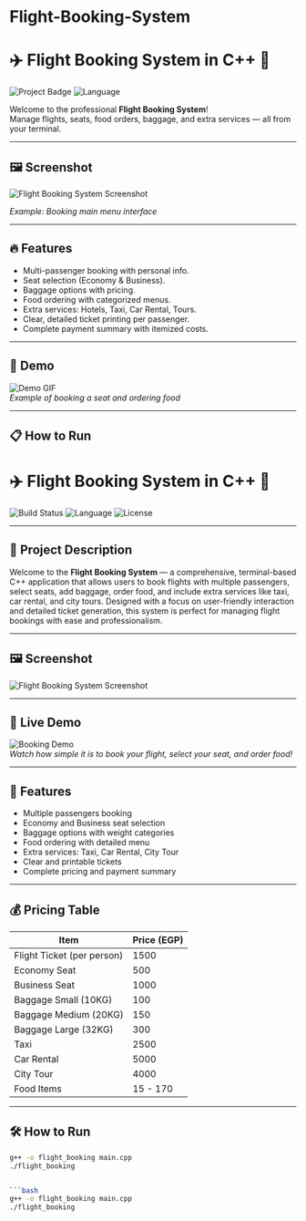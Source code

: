 # Flight-Booking-System
# ✈️ Flight Booking System in C++ 🚀

![Project Badge](https://img.shields.io/badge/status-Completed-brightgreen)
![Language](https://img.shields.io/badge/language-C++-blue)

Welcome to the professional **Flight Booking System**!  
Manage flights, seats, food orders, baggage, and extra services — all from your terminal.

---

## 🖼️ Screenshot

![Flight Booking System Screenshot](https://user-images.githubusercontent.com/yourusername/flight-booking-screenshot.png)

*Example: Booking main menu interface*

---

## 🔥 Features

- Multi-passenger booking with personal info.
- Seat selection (Economy & Business).
- Baggage options with pricing.
- Food ordering with categorized menus.
- Extra services: Hotels, Taxi, Car Rental, Tours.
- Clear, detailed ticket printing per passenger.
- Complete payment summary with itemized costs.

---

## 🎥 Demo

![Demo GIF](https://media.giphy.com/media/3o6Zt6ML6BklcajjsA/giphy.gif)  
*Example of booking a seat and ordering food*

---

## 📋 How to Run
# ✈️ Flight Booking System in C++ 🚀

![Build Status](https://img.shields.io/badge/status-Completed-brightgreen)
![Language](https://img.shields.io/badge/language-C++-blue)
![License](https://img.shields.io/badge/license-MIT-green)

---

## 📖 Project Description

Welcome to the **Flight Booking System** — a comprehensive, terminal-based C++ application that allows users to book flights with multiple passengers, select seats, add baggage, order food, and include extra services like taxi, car rental, and city tours. Designed with a focus on user-friendly interaction and detailed ticket generation, this system is perfect for managing flight bookings with ease and professionalism.

---

## 🖼️ Screenshot

![Flight Booking System Screenshot](https://user-images.githubusercontent.com/yourusername/flight-booking-screenshot.png)

---

## 🎥 Live Demo

![Booking Demo](https://media.giphy.com/media/3o6Zt6ML6BklcajjsA/giphy.gif)  
*Watch how simple it is to book your flight, select your seat, and order food!*

---

## 💼 Features

- Multiple passengers booking  
- Economy and Business seat selection  
- Baggage options with weight categories  
- Food ordering with detailed menu  
- Extra services: Taxi, Car Rental, City Tour  
- Clear and printable tickets  
- Complete pricing and payment summary

---

## 💰 Pricing Table

| Item                | Price (EGP)         |
|---------------------|---------------------|
| Flight Ticket (per person) | 1500         |
| Economy Seat        | 500                 |
| Business Seat       | 1000                |
| Baggage Small (10KG) | 100                |
| Baggage Medium (20KG)| 150                |
| Baggage Large (32KG) | 300                |
| Taxi                | 2500                |
| Car Rental          | 5000                |
| City Tour           | 4000                |
| Food Items          | 15 - 170            |

---

## 🛠️ How to Run

```bash
g++ -o flight_booking main.cpp
./flight_booking


```bash
g++ -o flight_booking main.cpp
./flight_booking
